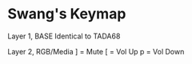 Swang's Keymap
===

Layer 1, BASE
Identical to TADA68

Layer 2, RGB/Media
] = Mute
[ = Vol Up
p = Vol Down
